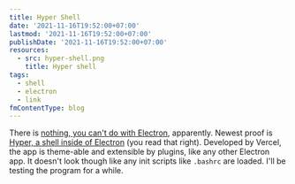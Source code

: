 ```yaml
---
title: Hyper Shell
date: '2021-11-16T19:52:00+07:00'
lastmod: '2021-11-16T19:52:00+07:00'
publishDate: '2021-11-16T19:52:00+07:00'
resources:
  - src: hyper-shell.png
    title: Hyper shell
tags:
  - shell
  - electron
  - link
fmContentType: blog
---
```


There is [nothing, you can't do with Electron](https://github.com/sindresorhus/awesome-electron), apparently. Newest proof is [Hyper, a shell inside of Electron](https://hyper.is/) (you read that right). Developed by Vercel, the app is theme-able and extensible by plugins, like any other Electron app. It doesn't look though like any init scripts like `.bashrc` are loaded. I'll be testing the program for a while.
